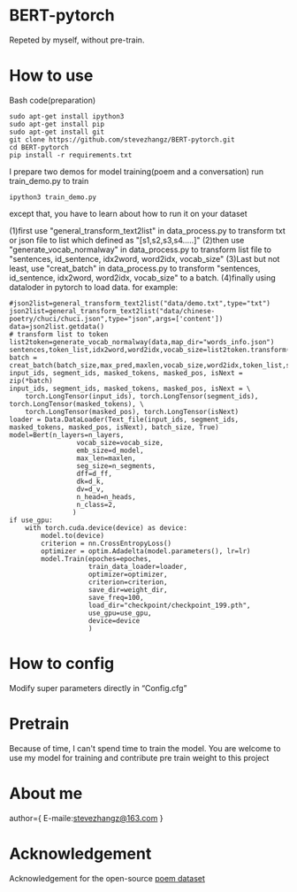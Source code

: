 # BERT-pytorch

Repeted by myself, without pre-train.

# How to use

Bash code(preparation)

    sudo apt-get install ipython3
    sudo apt-get install pip
    sudo apt-get install git
    git clone https://github.com/stevezhangz/BERT-pytorch.git
    cd BERT-pytorch
    pip install -r requirements.txt 
    
I prepare two demos for model training(poem and a conversation)
run train_demo.py to train
  
    ipython3 train_demo.py

except that, you have to learn about how to run it on your dataset

(1)first use "general_transform_text2list" in data_process.py to transform txt or json file to list which defined as "[s1,s2,s3,s4.....]"
(2)then use "generate_vocab_normalway" in data_process.py to transform list file to "sentences, id_sentence, idx2word, word2idx, vocab_size"
(3)Last but not least, use "creat_batch" in data_process.py to transform "sentences, id_sentence, idx2word, word2idx, vocab_size" to a batch.
(4)finally using dataloder in pytorch to load data.
for example:

    #json2list=general_transform_text2list("data/demo.txt",type="txt")
    json2list=general_transform_text2list("data/chinese-poetry/chuci/chuci.json",type="json",args=['content'])
    data=json2list.getdata()
    # transform list to token
    list2token=generate_vocab_normalway(data,map_dir="words_info.json")
    sentences,token_list,idx2word,word2idx,vocab_size=list2token.transform()
    batch = creat_batch(batch_size,max_pred,maxlen,vocab_size,word2idx,token_list,sentences)
    input_ids, segment_ids, masked_tokens, masked_pos, isNext = zip(*batch)
    input_ids, segment_ids, masked_tokens, masked_pos, isNext = \
        torch.LongTensor(input_ids), torch.LongTensor(segment_ids), torch.LongTensor(masked_tokens), \
        torch.LongTensor(masked_pos), torch.LongTensor(isNext)
    loader = Data.DataLoader(Text_file(input_ids, segment_ids, masked_tokens, masked_pos, isNext), batch_size, True)
    model=Bert(n_layers=n_layers,
                     vocab_size=vocab_size,
                     emb_size=d_model,
                     max_len=maxlen,
                     seg_size=n_segments,
                     dff=d_ff,
                     dk=d_k,
                     dv=d_v,
                     n_head=n_heads,
                     n_class=2,
                    )
    if use_gpu:
        with torch.cuda.device(device) as device:
            model.to(device)
            criterion = nn.CrossEntropyLoss()
            optimizer = optim.Adadelta(model.parameters(), lr=lr)
            model.Train(epoches=epoches,
                        train_data_loader=loader,
                        optimizer=optimizer,
                        criterion=criterion,
                        save_dir=weight_dir,
                        save_freq=100,
                        load_dir="checkpoint/checkpoint_199.pth",
                        use_gpu=use_gpu,
                        device=device
                        )


# How to config
Modify super parameters directly in “Config.cfg”

# Pretrain
Because of time, I can't spend time to train the model. You are welcome to use my model for training and contribute pre train weight to this project

# About me
author={
  E-maile:stevezhangz@163.com
}

# Acknowledgement
Acknowledgement for the open-source [poem dataset](https://github.com/chinese-poetry/chinese-poetry)


    
